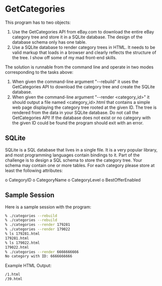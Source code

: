 # GetCategories


This program has to two objects:
1. Use the GetCategories API from eBay.com to download the entire eBay category tree and store it in a SQLite database. The design of the database schema only has one table.
2. Use a SQLite database to render category trees in HTML. It needs to be valid markup that loads in a browser and  clearly reflects the structure of the tree. I show off some of my mad front-end skills.

The solution is runnable from the command line and operate in two modes corresponding to the tasks above:
1. When given the command-line argument "--rebuild" it uses the GetCategories API to download the category tree and create the SQLite database. 
2. When given the command-line argument "--render <category_id>" it should output a file named <category_id>.html that  contains a simple web page displaying the category tree rooted at the given ID. The tree is rendered from the data in your SQLite database. Do not call the GetCategories API! If the database does not exist or no category with the   given ID could be found the program should exit with an error.
 
 ##        SQLite 

SQLite is a SQL database that lives in a single file. It is a very popular library, and most programming languages contain bindings to it. Part of the challenge is to design a SQL schema to store the category tree. Your schema may contain one or more tables. For each category please store at least the following attributes:

o CategoryID
o CategoryName
o CategoryLevel
o BestOfferEnabled

 
 ##    Sample Session
 

Here is a sample session with the program:

```bash
% ./categories --rebuild
% ./categories --rebuild
% ./categories --render 179281
% ./categories --render 179022
% ls 179281.html
179281.html
% ls 179022.html
179022.html
% ./categories --render 6666666666
No category with ID: 6666666666
```

Example HTML Output:

```bash
/1.html
/39.html
```

 

